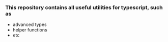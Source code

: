 ### This repository contains all useful utilities for typescript, such as 
- advanced types
- helper functions
- etc
